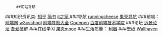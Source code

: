 
         ##网站导航

###知识资讯类:
[知乎](http://www.zhihu.com/)  [简书](http://www.jianshu.com)  [it之家 ](http://www.ithome.com/)
###导航
[runningcheese](http://www.runningcheese.com/recommended-sites) [果壳导航](http://gate.guokr.com/)
###前端：
 [前端网](w3cfuns.com)   [w3cschool]() [前端导航大全](http://www.w3cfuns.com/notes/19125/aa37b942c3a9c33beb802eddfbbf2c1c.html)  [Codepen](http://codepen.io/) [百度前端技术学院](http://ife.baidu.com/task/all)
###论坛
[远景论坛](http://bbs.pcbeta.com/) [吾爱破解](http://www.52pojie.cn/)
###在线学习
[果壳mooc](http://mooc.guokr.com/career/?domain_id=2&order=hot)
###生活质量：
[利器](http://liqi.io/category/sharing/)
###壁纸
[Wallhaven](https://alpha.wallhaven.cc/)

